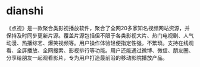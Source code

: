 # dianshi
《点视》是一款聚合类影视播放软件，聚合了全网20多家知名视频网站资源，并保持及时同步更新片源。覆盖片源包括但不限于各类影视大片、热门电视剧、人气动漫、热播综艺、爆笑视频等。用户操作体验轻便指定性强，不繁琐。支持在线观看、全屏播放、全网搜索、影视排行等功能。用户还能通过微博、微信、朋友圈、分享给朋友一起观看影片，专为用户打造最前沿的移动影院播放产品。
